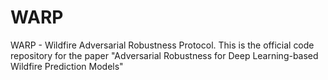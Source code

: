 # WARP
WARP - Wildfire Adversarial Robustness Protocol.
This is the official code repository for the paper "Adversarial Robustness for Deep Learning-based Wildfire
Prediction Models"

